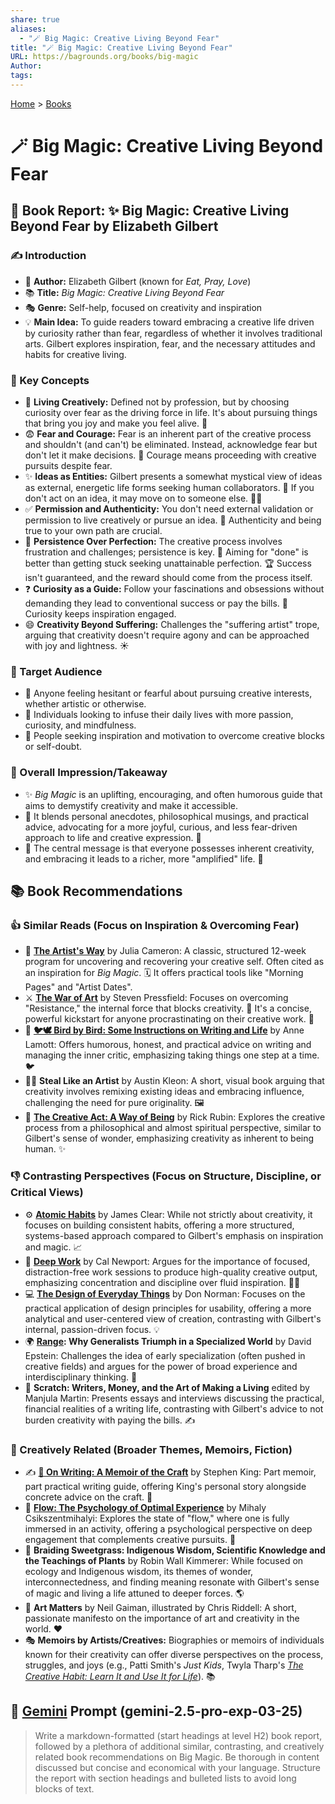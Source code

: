 ```yaml
---
share: true
aliases:
  - "🪄 Big Magic: Creative Living Beyond Fear"
title: "🪄 Big Magic: Creative Living Beyond Fear"
URL: https://bagrounds.org/books/big-magic
Author: 
tags: 
---
```

[Home](../index.md) > [Books](./index.md)  
# 🪄 Big Magic: Creative Living Beyond Fear  
## 📖 Book Report: ✨ Big Magic: Creative Living Beyond Fear by Elizabeth Gilbert  
  
### ✍️ Introduction  
* 👤 **Author:** Elizabeth Gilbert (known for *Eat, Pray, Love*)  
* 📚 **Title:** *Big Magic: Creative Living Beyond Fear*  
* 🎭 **Genre:** Self-help, focused on creativity and inspiration  
* 💡 **Main Idea:** To guide readers toward embracing a creative life driven by curiosity rather than fear, regardless of whether it involves traditional arts. Gilbert explores inspiration, fear, and the necessary attitudes and habits for creative living.  
  
### 🔑 Key Concepts  
* 🎨 **Living Creatively:** Defined not by profession, but by choosing curiosity over fear as the driving force in life. It's about pursuing things that bring you joy and make you feel alive. 🎉  
* 😨 **Fear and Courage:** Fear is an inherent part of the creative process and shouldn't (and can't) be eliminated. Instead, acknowledge fear but don't let it make decisions. 💪 Courage means proceeding with creative pursuits despite fear.  
* ✨ **Ideas as Entities:** Gilbert presents a somewhat mystical view of ideas as external, energetic life forms seeking human collaborators. 🤝 If you don't act on an idea, it may move on to someone else. 🏃‍♀️  
* ✅ **Permission and Authenticity:** You don't need external validation or permission to live creatively or pursue an idea. 💯 Authenticity and being true to your own path are crucial.  
* 🚀 **Persistence Over Perfection:** The creative process involves frustration and challenges; persistence is key. 🎯 Aiming for "done" is better than getting stuck seeking unattainable perfection. 🏆 Success isn't guaranteed, and the reward should come from the process itself.  
* ❓ **Curiosity as a Guide:** Follow your fascinations and obsessions without demanding they lead to conventional success or pay the bills. 🧭 Curiosity keeps inspiration engaged.  
* 😄 **Creativity Beyond Suffering:** Challenges the "suffering artist" trope, arguing that creativity doesn't require agony and can be approached with joy and lightness. ☀️  
  
### 🎯 Target Audience  
* 🤔 Anyone feeling hesitant or fearful about pursuing creative interests, whether artistic or otherwise.  
* 💖 Individuals looking to infuse their daily lives with more passion, curiosity, and mindfulness.  
* 🚧 People seeking inspiration and motivation to overcome creative blocks or self-doubt.  
  
### 💭 Overall Impression/Takeaway  
* ✨ *Big Magic* is an uplifting, encouraging, and often humorous guide that aims to demystify creativity and make it accessible.  
* 📖 It blends personal anecdotes, philosophical musings, and practical advice, advocating for a more joyful, curious, and less fear-driven approach to life and creative expression. 🌻  
* 🌟 The central message is that everyone possesses inherent creativity, and embracing it leads to a richer, more "amplified" life. 🚀  
  
## 📚 Book Recommendations  
### 👍 Similar Reads (Focus on Inspiration & Overcoming Fear)  
* 🎨 **[The Artist's Way](./the-artists-way.md)** by Julia Cameron: A classic, structured 12-week program for uncovering and recovering your creative self. Often cited as an inspiration for *Big Magic*. 🗓️ It offers practical tools like "Morning Pages" and "Artist Dates".  
* ⚔️ **[The War of Art](./the-war-of-art.md)** by Steven Pressfield: Focuses on overcoming "Resistance," the internal force that blocks creativity. 🛑 It's a concise, powerful kickstart for anyone procrastinating on their creative work. 🚀  
* 📝 **[🐦🕊️ Bird by Bird: Some Instructions on Writing and Life](./bird-by-bird.md)** by Anne Lamott: Offers humorous, honest, and practical advice on writing and managing the inner critic, emphasizing taking things one step at a time. 🐦  
* 🧑‍🎨 **Steal Like an Artist** by Austin Kleon: A short, visual book arguing that creativity involves remixing existing ideas and embracing influence, challenging the need for pure originality. 🖼️  
* 🧘 **[The Creative Act: A Way of Being](./the-creative-act.md)** by Rick Rubin: Explores the creative process from a philosophical and almost spiritual perspective, similar to Gilbert's sense of wonder, emphasizing creativity as inherent to being human. ✨  
  
### 👎 Contrasting Perspectives (Focus on Structure, Discipline, or Critical Views)  
* ⚙️ **[Atomic Habits](./atomic-habits.md)** by James Clear: While not strictly about creativity, it focuses on building consistent habits, offering a more structured, systems-based approach compared to Gilbert's emphasis on inspiration and magic. 📈  
* 🧠 **[Deep Work](./deep-work.md)** by Cal Newport: Argues for the importance of focused, distraction-free work sessions to produce high-quality creative output, emphasizing concentration and discipline over fluid inspiration. 🧘‍♀️  
* 💻 **[The Design of Everyday Things](./the-design-of-everyday-things.md)** by Don Norman: Focuses on the practical application of design principles for usability, offering a more analytical and user-centered view of creation, contrasting with Gilbert's internal, passion-driven focus. 💡  
* 🌍 **[Range](./range.md): Why Generalists Triumph in a Specialized World** by David Epstein: Challenges the idea of early specialization (often pushed in creative fields) and argues for the power of broad experience and interdisciplinary thinking. 🔭  
* 💸 **Scratch: Writers, Money, and the Art of Making a Living** edited by Manjula Martin: Presents essays and interviews discussing the practical, financial realities of a writing life, contrasting with Gilbert's advice to not burden creativity with paying the bills. ✍️  
  
### 🌟 Creatively Related (Broader Themes, Memoirs, Fiction)  
* ✍️ **[📜 On Writing: A Memoir of the Craft](./on-writing.md)** by Stephen King: Part memoir, part practical writing guide, offering King's personal story alongside concrete advice on the craft. 📖  
* 🌊 **[Flow: The Psychology of Optimal Experience](./flow-the-psychology-of-optimal-experience.md)** by Mihaly Csikszentmihalyi: Explores the state of "flow," where one is fully immersed in an activity, offering a psychological perspective on deep engagement that complements creative pursuits. 🧠  
* 🌿 **Braiding Sweetgrass: Indigenous Wisdom, Scientific Knowledge and the Teachings of Plants** by Robin Wall Kimmerer: While focused on ecology and Indigenous wisdom, its themes of wonder, interconnectedness, and finding meaning resonate with Gilbert's sense of magic and living a life attuned to deeper forces. 🌎  
* 🎨 **Art Matters** by Neil Gaiman, illustrated by Chris Riddell: A short, passionate manifesto on the importance of art and creativity in the world. ❤️  
* 🎭 **Memoirs by Artists/Creatives:** Biographies or memoirs of individuals known for their creativity can offer diverse perspectives on the process, struggles, and joys (e.g., Patti Smith's *Just Kids*, Twyla Tharp's *[The Creative Habit: Learn It and Use It for Life](./the-creative-habit.md)*). 📚  
  
## 💬 [Gemini](../software/gemini.md) Prompt (gemini-2.5-pro-exp-03-25)  
> Write a markdown-formatted (start headings at level H2) book report, followed by a plethora of additional similar, contrasting, and creatively related book recommendations on Big Magic. Be thorough in content discussed but concise and economical with your language. Structure the report with section headings and bulleted lists to avoid long blocks of text.